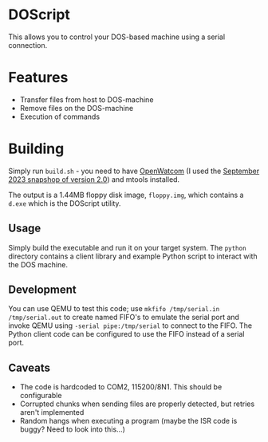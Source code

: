 # DOScript

This allows you to control your DOS-based machine using a serial connection.

# Features

- Transfer files from host to DOS-machine
- Remove files on the DOS-machine
- Execution of commands

# Building

Simply run ``build.sh`` - you need to have [OpenWatcom](https://github.com/open-watcom/open-watcom-v2) (I used the [September 2023 snapshop of version 2.0](https://github.com/open-watcom/open-watcom-v2/releases/tag/2023-09-01-Build)) and mtools installed.

The output is a 1.44MB floppy disk image, ``floppy.img``, which contains a ``d.exe`` which is the DOScript utility.

## Usage

Simply build the executable and run it on your target system. The ``python`` directory contains a client library and example Python script to interact with the DOS machine.

## Development

You can use QEMU to test this code; use ``mkfifo /tmp/serial.in /tmp/serial.out`` to create named FIFO's to emulate the serial port and invoke QEMU using ``-serial pipe:/tmp/serial`` to connect to the FIFO. The Python client code can be configured to use the FIFO instead of a serial port.

## Caveats

- The code is hardcoded to COM2, 115200/8N1. This should be configurable
- Corrupted chunks when sending files are properly detected, but retries aren't implemented
- Random hangs when executing a program (maybe the ISR code is buggy? Need to look into this...)
